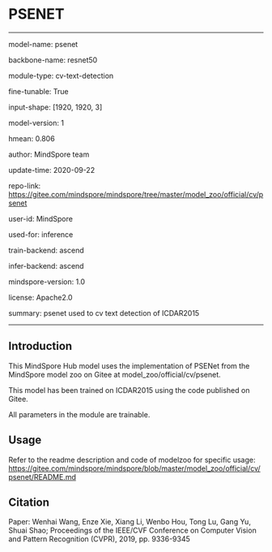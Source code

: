 # PSENET

---

model-name: psenet

backbone-name: resnet50

module-type: cv-text-detection

fine-tunable: True

input-shape: [1920, 1920, 3]

model-version: 1

hmean: 0.806

author: MindSpore team

update-time: 2020-09-22

repo-link: <https://gitee.com/mindspore/mindspore/tree/master/model_zoo/official/cv/psenet>

user-id: MindSpore

used-for: inference

train-backend: ascend

infer-backend: ascend

mindspore-version: 1.0

license: Apache2.0

summary: psenet used to cv text detection of ICDAR2015

---

## Introduction

This MindSpore Hub model uses the implementation of PSENet from the MindSpore model zoo on Gitee at model_zoo/official/cv/psenet.

This model has been trained on ICDAR2015 using the code published on Gitee.

All parameters in the module are trainable.

## Usage

Refer to the readme description and code of modelzoo for specific usage:
<https://gitee.com/mindspore/mindspore/blob/master/model_zoo/official/cv/psenet/README.md>

## Citation

Paper: Wenhai Wang, Enze Xie, Xiang Li, Wenbo Hou, Tong Lu, Gang Yu, Shuai Shao; Proceedings of the IEEE/CVF Conference on Computer Vision and Pattern Recognition (CVPR), 2019, pp. 9336-9345
